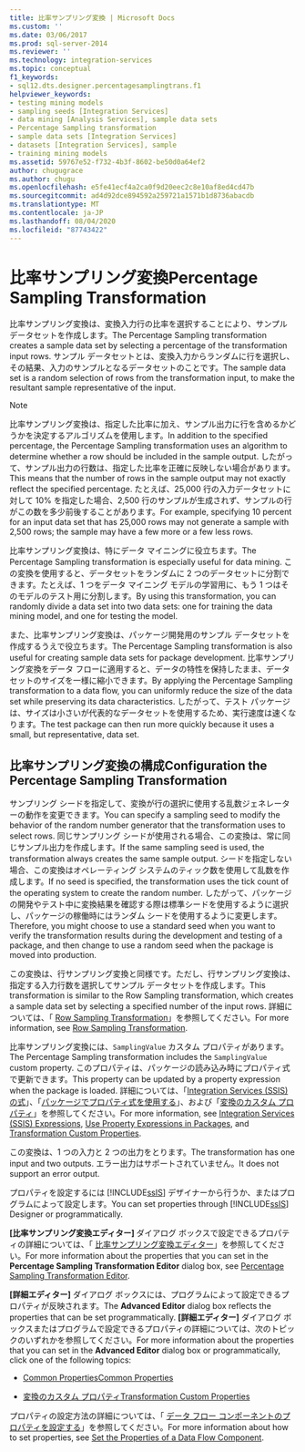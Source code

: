 ```yaml
---
title: 比率サンプリング変換 | Microsoft Docs
ms.custom: ''
ms.date: 03/06/2017
ms.prod: sql-server-2014
ms.reviewer: ''
ms.technology: integration-services
ms.topic: conceptual
f1_keywords:
- sql12.dts.designer.percentagesamplingtrans.f1
helpviewer_keywords:
- testing mining models
- sampling seeds [Integration Services]
- data mining [Analysis Services], sample data sets
- Percentage Sampling transformation
- sample data sets [Integration Services]
- datasets [Integration Services], sample
- training mining models
ms.assetid: 59767e52-f732-4b3f-8602-be50d0a64ef2
author: chugugrace
ms.author: chugu
ms.openlocfilehash: e5fe41ecf4a2ca0f9d20eec2c8e10af8ed4cd47b
ms.sourcegitcommit: ad4d92dce894592a259721a1571b1d8736abacdb
ms.translationtype: MT
ms.contentlocale: ja-JP
ms.lasthandoff: 08/04/2020
ms.locfileid: "87743422"
---
```

# <a name="percentage-sampling-transformation"></a><span data-ttu-id="389db-102">比率サンプリング変換</span><span class="sxs-lookup"><span data-stu-id="389db-102">Percentage Sampling Transformation</span></span>
  <span data-ttu-id="389db-103">比率サンプリング変換は、変換入力行の比率を選択することにより、サンプル データセットを作成します。</span><span class="sxs-lookup"><span data-stu-id="389db-103">The Percentage Sampling transformation creates a sample data set by selecting a percentage of the transformation input rows.</span></span> <span data-ttu-id="389db-104">サンプル データセットとは、変換入力からランダムに行を選択し、その結果、入力のサンプルとなるデータセットのことです。</span><span class="sxs-lookup"><span data-stu-id="389db-104">The sample data set is a random selection of rows from the transformation input, to make the resultant sample representative of the input.</span></span>  
  
> [!NOTE]  
>  <span data-ttu-id="389db-105">比率サンプリング変換は、指定した比率に加え、サンプル出力に行を含めるかどうかを決定するアルゴリズムを使用します。</span><span class="sxs-lookup"><span data-stu-id="389db-105">In addition to the specified percentage, the Percentage Sampling transformation uses an algorithm to determine whether a row should be included in the sample output.</span></span> <span data-ttu-id="389db-106">したがって、サンプル出力の行数は、指定した比率を正確に反映しない場合があります。</span><span class="sxs-lookup"><span data-stu-id="389db-106">This means that the number of rows in the sample output may not exactly reflect the specified percentage.</span></span> <span data-ttu-id="389db-107">たとえば、25,000 行の入力データセットに対して 10% を指定した場合、2,500 行のサンプルが生成されず、サンプルの行がこの数を多少前後することがあります。</span><span class="sxs-lookup"><span data-stu-id="389db-107">For example, specifying 10 percent for an input data set that has 25,000 rows may not generate a sample with 2,500 rows; the sample may have a few more or a few less rows.</span></span>  
  
 <span data-ttu-id="389db-108">比率サンプリング変換は、特にデータ マイニングに役立ちます。</span><span class="sxs-lookup"><span data-stu-id="389db-108">The Percentage Sampling transformation is especially useful for data mining.</span></span> <span data-ttu-id="389db-109">この変換を使用すると、データセットをランダムに 2 つのデータセットに分割できます。たとえば、1 つをデータ マイニング モデルの学習用に、もう 1 つはそのモデルのテスト用に分割します。</span><span class="sxs-lookup"><span data-stu-id="389db-109">By using this transformation, you can randomly divide a data set into two data sets: one for training the data mining model, and one for testing the model.</span></span>  
  
 <span data-ttu-id="389db-110">また、比率サンプリング変換は、パッケージ開発用のサンプル データセットを作成するうえで役立ちます。</span><span class="sxs-lookup"><span data-stu-id="389db-110">The Percentage Sampling transformation is also useful for creating sample data sets for package development.</span></span> <span data-ttu-id="389db-111">比率サンプリング変換をデータ フローに適用すると、データの特性を保持したまま、データセットのサイズを一様に縮小できます。</span><span class="sxs-lookup"><span data-stu-id="389db-111">By applying the Percentage Sampling transformation to a data flow, you can uniformly reduce the size of the data set while preserving its data characteristics.</span></span> <span data-ttu-id="389db-112">したがって、テスト パッケージは、サイズは小さいが代表的なデータセットを使用するため、実行速度は速くなります。</span><span class="sxs-lookup"><span data-stu-id="389db-112">The test package can then run more quickly because it uses a small, but representative, data set.</span></span>  
  
## <a name="configuration-the-percentage-sampling-transformation"></a><span data-ttu-id="389db-113">比率サンプリング変換の構成</span><span class="sxs-lookup"><span data-stu-id="389db-113">Configuration the Percentage Sampling Transformation</span></span>  
 <span data-ttu-id="389db-114">サンプリング シードを指定して、変換が行の選択に使用する乱数ジェネレーターの動作を変更できます。</span><span class="sxs-lookup"><span data-stu-id="389db-114">You can specify a sampling seed to modify the behavior of the random number generator that the transformation uses to select rows.</span></span> <span data-ttu-id="389db-115">同じサンプリング シードが使用される場合、この変換は、常に同じサンプル出力を作成します。</span><span class="sxs-lookup"><span data-stu-id="389db-115">If the same sampling seed is used, the transformation always creates the same sample output.</span></span> <span data-ttu-id="389db-116">シードを指定しない場合、この変換はオペレーティング システムのティック数を使用して乱数を作成します。</span><span class="sxs-lookup"><span data-stu-id="389db-116">If no seed is specified, the transformation uses the tick count of the operating system to create the random number.</span></span> <span data-ttu-id="389db-117">したがって、パッケージの開発やテスト中に変換結果を確認する際は標準シードを使用するように選択し、パッケージの稼働時にはランダム シードを使用するように変更します。</span><span class="sxs-lookup"><span data-stu-id="389db-117">Therefore, you might choose to use a standard seed when you want to verify the transformation results during the development and testing of a package, and then change to use a random seed when the package is moved into production.</span></span>  
  
 <span data-ttu-id="389db-118">この変換は、行サンプリング変換と同様です。ただし、行サンプリング変換は、指定する入力行数を選択してサンプル データセットを作成します。</span><span class="sxs-lookup"><span data-stu-id="389db-118">This transformation is similar to the Row Sampling transformation, which creates a sample data set by selecting a specified number of the input rows.</span></span> <span data-ttu-id="389db-119">詳細については、「 [Row Sampling Transformation](row-sampling-transformation.md)」を参照してください。</span><span class="sxs-lookup"><span data-stu-id="389db-119">For more information, see [Row Sampling Transformation](row-sampling-transformation.md).</span></span>  
  
 <span data-ttu-id="389db-120">比率サンプリング変換には、`SamplingValue` カスタム プロパティがあります。</span><span class="sxs-lookup"><span data-stu-id="389db-120">The Percentage Sampling transformation includes the `SamplingValue` custom property.</span></span> <span data-ttu-id="389db-121">このプロパティは、パッケージの読み込み時にプロパティ式で更新できます。</span><span class="sxs-lookup"><span data-stu-id="389db-121">This property can be updated by a property expression when the package is loaded.</span></span> <span data-ttu-id="389db-122">詳細については、「[Integration Services &#40;SSIS&#41; の式](../../expressions/integration-services-ssis-expressions.md)」、「[パッケージでプロパティ式を使用する](../../expressions/use-property-expressions-in-packages.md)」、および「[変換のカスタム プロパティ](transformation-custom-properties.md)」を参照してください。</span><span class="sxs-lookup"><span data-stu-id="389db-122">For more information, see [Integration Services &#40;SSIS&#41; Expressions](../../expressions/integration-services-ssis-expressions.md), [Use Property Expressions in Packages](../../expressions/use-property-expressions-in-packages.md), and [Transformation Custom Properties](transformation-custom-properties.md).</span></span>  
  
 <span data-ttu-id="389db-123">この変換は、1 つの入力と 2 つの出力をとります。</span><span class="sxs-lookup"><span data-stu-id="389db-123">The transformation has one input and two outputs.</span></span> <span data-ttu-id="389db-124">エラー出力はサポートされていません。</span><span class="sxs-lookup"><span data-stu-id="389db-124">It does not support an error output.</span></span>  
  
 <span data-ttu-id="389db-125">プロパティを設定するには [!INCLUDE[ssIS](../../../includes/ssis-md.md)] デザイナーから行うか、またはプログラムによって設定します。</span><span class="sxs-lookup"><span data-stu-id="389db-125">You can set properties through [!INCLUDE[ssIS](../../../includes/ssis-md.md)] Designer or programmatically.</span></span>  
  
 <span data-ttu-id="389db-126">**[比率サンプリング変換エディター]** ダイアログ ボックスで設定できるプロパティの詳細については、「 [比率サンプリング変換エディター](../../percentage-sampling-transformation-editor.md)」を参照してください。</span><span class="sxs-lookup"><span data-stu-id="389db-126">For more information about the properties that you can set in the **Percentage Sampling Transformation Editor** dialog box, see [Percentage Sampling Transformation Editor](../../percentage-sampling-transformation-editor.md).</span></span>  
  
 <span data-ttu-id="389db-127">**[詳細エディター]** ダイアログ ボックスには、プログラムによって設定できるプロパティが反映されます。</span><span class="sxs-lookup"><span data-stu-id="389db-127">The **Advanced Editor** dialog box reflects the properties that can be set programmatically.</span></span> <span data-ttu-id="389db-128">**[詳細エディター]** ダイアログ ボックスまたはプログラムで設定できるプロパティの詳細については、次のトピックのいずれかを参照してください。</span><span class="sxs-lookup"><span data-stu-id="389db-128">For more information about the properties that you can set in the **Advanced Editor** dialog box or programmatically, click one of the following topics:</span></span>  
  
-   [<span data-ttu-id="389db-129">Common Properties</span><span class="sxs-lookup"><span data-stu-id="389db-129">Common Properties</span></span>](../../common-properties.md)  
  
-   [<span data-ttu-id="389db-130">変換のカスタム プロパティ</span><span class="sxs-lookup"><span data-stu-id="389db-130">Transformation Custom Properties</span></span>](transformation-custom-properties.md)  
  
 <span data-ttu-id="389db-131">プロパティの設定方法の詳細については、「 [データ フロー コンポーネントのプロパティを設定する](../set-the-properties-of-a-data-flow-component.md)」を参照してください。</span><span class="sxs-lookup"><span data-stu-id="389db-131">For more information about how to set properties, see [Set the Properties of a Data Flow Component](../set-the-properties-of-a-data-flow-component.md).</span></span>  
  
  
